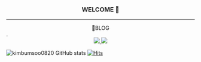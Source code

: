### <p align="center"> WELCOME 👋 </p>

<!-- # <p align="center"> 💻TECH STACK💻 </p> -->

 <!--<div align ="center">
  <img src="https://img.shields.io/badge/React-61DAFB?style=flat-square&logo=React&logoColor=white"/>
  <img src="https://img.shields.io/badge/JavaScript-F7DF1E?style=flat-square&logo=JavaScript&logoColor=white"/>
  <img src="https://img.shields.io/badge/Redux-764ABC?style=flat-square&logo=Redux&logoColor=#764ABC"/>
  <img src="https://img.shields.io/badge/HTML-E34F26?style=flat-square&logo=HTML5&logoColor=white"/>
  <img src="https://img.shields.io/badge/CSS-1572B6?style=flat-square&logo=CSS3&logoColor=white"/>
  <img src="https://img.shields.io/badge/PostCSS-DD3A0A?style=flat-square&logo=PostCSS&logoColor=white"/>
  <img src="https://img.shields.io/badge/styled-components-DB7093?style=flat-square&logo=styled-components&logoColor=white"/>
  <img src="https://img.shields.io/badge/Git-F05032?style=flat-square&logo=Git&logoColor=white"/>
  <img src="https://img.shields.io/badge/Vue-3DDC84?style=flat-square&logo=Vue&logoColor=white"/>
  
  </div>
  <div align ="center">
 <img src="https://img.shields.io/badge/Python-3776AB?style=flat-square&logo=Python&logoColor=white"/>
  <img src="https://img.shields.io/badge/Java-007396?style=flat-square&logo=Java&logoColor=white"/>
 <img src="https://img.shields.io/badge/C-A8B9CC?style=flat-square&logo=C&logoColor=white"/>
  <img src="https://img.shields.io/badge/Android-3DDC84?style=flat-square&logo=Android&logoColor=white"/>
  <img src="https://img.shields.io/badge/AWS-232F3E?style=flat-square&logo=Amazon AWS&logoColor=white"/>
  <img src="https://img.shields.io/badge/MySQL-4479A1?style=flat-square&logo=MySQL&logoColor=white"/>
  
  </div> -->

---------------------------------------  
  <div align ="center">
🎈BLOG
  </div>
  .
  <div align ="center">
  <a href="https://velog.io/@kbs2082"> <img src="https://img.shields.io/badge/Velog-20c997?style=flat-square&logo=Vimeo&logoColor=white"/> </a>
  <a href="https://github.com/kimbumsoo0820"> <img src="https://img.shields.io/badge/GitHub-181717?style=flat-square&logo=GitHub&logoColor=white"/> </a>
  </div>
  
  ![kimbumsoo0820 GitHub stats](https://github-readme-stats.vercel.app/api?username=kimbumsoo0820)
[![Hits](https://hits.seeyoufarm.com/api/count/incr/badge.svg?url=https%3A%2F%2Fgithub.com%2Fha3158987&count_bg=%2379C83D&title_bg=%23555555&icon=&icon_color=%23E7E7E7&title=hits&edge_flat=false)](https://hits.seeyoufarm.com)


<!-- ---------------------------------------  
  <div align ="center">
 🙋‍♂️Me
  </div>
  .
  <div align ="center">
  <a href="https://www.instagram.com/kbumsoo_0820/"> <img src="https://img.shields.io/badge/Instagram-E4405F?style=flat-square&logo=Instagram&logoColor=white"/> </a>

  </div> -->
